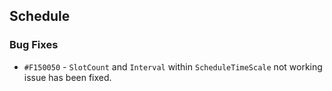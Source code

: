 ## Schedule

### Bug Fixes

- `#F150050` - `SlotCount` and `Interval` within `ScheduleTimeScale` not working issue has been fixed.
